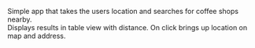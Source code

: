 Simple app that takes the users location and searches for coffee shops nearby.  
Displays results in table view with distance.  On click brings up location on map and address.
